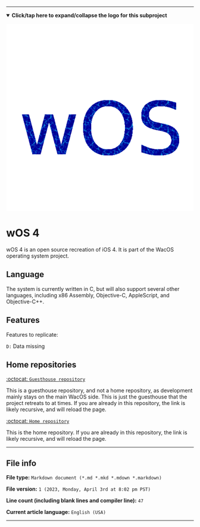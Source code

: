 
***

<details open><summary><b lang="en">Click/tap here to expand/collapse the logo for this subproject</b></summary>

![/wOS_Aqua_HighCompression.png](/wOS_Aqua_HighCompression.png)

</details>

# wOS 4

wOS 4 is an open source recreation of iOS 4. It is part of the WacOS operating system project. 

## Language

The system is currently written in C, but will also support several other languages, including x86 Assembly, Objective-C, AppleScript, and Objective-C++.

## Features

Features to replicate:

`D:` Data missing 

## Home repositories

[:octocat: `Guesthouse repository`](https://github.com/seanpm2001/wOS_4/)

This is a guesthouse repository, and not a home repository, as development mainly stays on the main WacOS side. This is just the guesthouse that the project retreats to at times. If you are already in this repository, the link is likely recursive, and will reload the page.

[:octocat: `Home repository`](https://github.com/seanpm2001/WacOS/tree/WacOS-dev/wOS/4/)

This is the home repository. If you are already in this repository, the link is likely recursive, and will reload the page.

***

## File info

**File type:** `Markdown document (*.md *.mkd *.mdown *.markdown)`

**File version:** `1 (2023, Monday, April 3rd at 8:02 pm PST)`

**Line count (including blank lines and compiler line):** `47`

**Current article language:** `English (USA)`

***
